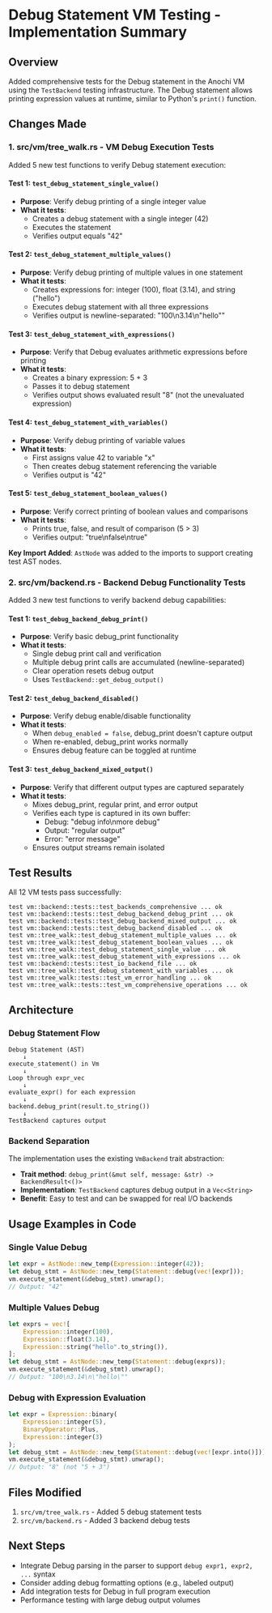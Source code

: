 # Debug Statement VM Testing - Implementation Summary

## Overview
Added comprehensive tests for the Debug statement in the Anochi VM using the `TestBackend` testing infrastructure. The Debug statement allows printing expression values at runtime, similar to Python's `print()` function.

## Changes Made

### 1. **src/vm/tree_walk.rs** - VM Debug Execution Tests
Added 5 new test functions to verify Debug statement execution:

#### Test 1: `test_debug_statement_single_value()`
- **Purpose**: Verify debug printing of a single integer value
- **What it tests**:
  - Creates a debug statement with a single integer (42)
  - Executes the statement
  - Verifies output equals "42"

#### Test 2: `test_debug_statement_multiple_values()`
- **Purpose**: Verify debug printing of multiple values in one statement
- **What it tests**:
  - Creates expressions for: integer (100), float (3.14), and string ("hello")
  - Executes debug statement with all three expressions
  - Verifies output is newline-separated: "100\n3.14\n\"hello\""

#### Test 3: `test_debug_statement_with_expressions()`
- **Purpose**: Verify that Debug evaluates arithmetic expressions before printing
- **What it tests**:
  - Creates a binary expression: 5 + 3
  - Passes it to debug statement
  - Verifies output shows evaluated result "8" (not the unevaluated expression)

#### Test 4: `test_debug_statement_with_variables()`
- **Purpose**: Verify debug printing of variable values
- **What it tests**:
  - First assigns value 42 to variable "x"
  - Then creates debug statement referencing the variable
  - Verifies output is "42"

#### Test 5: `test_debug_statement_boolean_values()`
- **Purpose**: Verify correct printing of boolean values and comparisons
- **What it tests**:
  - Prints true, false, and result of comparison (5 > 3)
  - Verifies output: "true\nfalse\ntrue"

**Key Import Added**: `AstNode` was added to the imports to support creating test AST nodes.

### 2. **src/vm/backend.rs** - Backend Debug Functionality Tests
Added 3 new test functions to verify backend debug capabilities:

#### Test 1: `test_debug_backend_debug_print()`
- **Purpose**: Verify basic debug_print functionality
- **What it tests**:
  - Single debug print call and verification
  - Multiple debug print calls are accumulated (newline-separated)
  - Clear operation resets debug output
  - Uses `TestBackend::get_debug_output()`

#### Test 2: `test_debug_backend_disabled()`
- **Purpose**: Verify debug enable/disable functionality
- **What it tests**:
  - When `debug_enabled = false`, debug_print doesn't capture output
  - When re-enabled, debug_print works normally
  - Ensures debug feature can be toggled at runtime

#### Test 3: `test_debug_backend_mixed_output()`
- **Purpose**: Verify that different output types are captured separately
- **What it tests**:
  - Mixes debug_print, regular print, and error output
  - Verifies each type is captured in its own buffer:
    - Debug: "debug info\nmore debug"
    - Output: "regular output"
    - Error: "error message"
  - Ensures output streams remain isolated

## Test Results
All 12 VM tests pass successfully:

```
test vm::backend::tests::test_backends_comprehensive ... ok
test vm::backend::tests::test_debug_backend_debug_print ... ok
test vm::backend::tests::test_debug_backend_mixed_output ... ok
test vm::backend::tests::test_debug_backend_disabled ... ok
test vm::tree_walk::test_debug_statement_multiple_values ... ok
test vm::tree_walk::test_debug_statement_boolean_values ... ok
test vm::tree_walk::test_debug_statement_single_value ... ok
test vm::tree_walk::test_debug_statement_with_expressions ... ok
test vm::backend::tests::test_io_backend_file ... ok
test vm::tree_walk::test_debug_statement_with_variables ... ok
test vm::tree_walk::tests::test_vm_error_handling ... ok
test vm::tree_walk::tests::test_vm_comprehensive_operations ... ok
```

## Architecture

### Debug Statement Flow
```
Debug Statement (AST)
    ↓
execute_statement() in Vm
    ↓
Loop through expr_vec
    ↓
evaluate_expr() for each expression
    ↓
backend.debug_print(result.to_string())
    ↓
TestBackend captures output
```

### Backend Separation
The implementation uses the existing `VmBackend` trait abstraction:
- **Trait method**: `debug_print(&mut self, message: &str) -> BackendResult<()>`
- **Implementation**: `TestBackend` captures debug output in a `Vec<String>`
- **Benefit**: Easy to test and can be swapped for real I/O backends

## Usage Examples in Code

### Single Value Debug
```rust
let expr = AstNode::new_temp(Expression::integer(42));
let debug_stmt = AstNode::new_temp(Statement::debug(vec![expr]));
vm.execute_statement(&debug_stmt).unwrap();
// Output: "42"
```

### Multiple Values Debug
```rust
let exprs = vec![
    Expression::integer(100),
    Expression::float(3.14),
    Expression::string("hello".to_string()),
];
let debug_stmt = AstNode::new_temp(Statement::debug(exprs));
vm.execute_statement(&debug_stmt).unwrap();
// Output: "100\n3.14\n\"hello\""
```

### Debug with Expression Evaluation
```rust
let expr = Expression::binary(
    Expression::integer(5), 
    BinaryOperator::Plus, 
    Expression::integer(3)
);
let debug_stmt = AstNode::new_temp(Statement::debug(vec![expr.into()]));
vm.execute_statement(&debug_stmt).unwrap();
// Output: "8" (not "5 + 3")
```

## Files Modified
1. `src/vm/tree_walk.rs` - Added 5 debug statement tests
2. `src/vm/backend.rs` - Added 3 backend debug tests

## Next Steps
- Integrate Debug parsing in the parser to support `debug expr1, expr2, ...` syntax
- Consider adding debug formatting options (e.g., labeled output)
- Add integration tests for Debug in full program execution
- Performance testing with large debug output volumes
